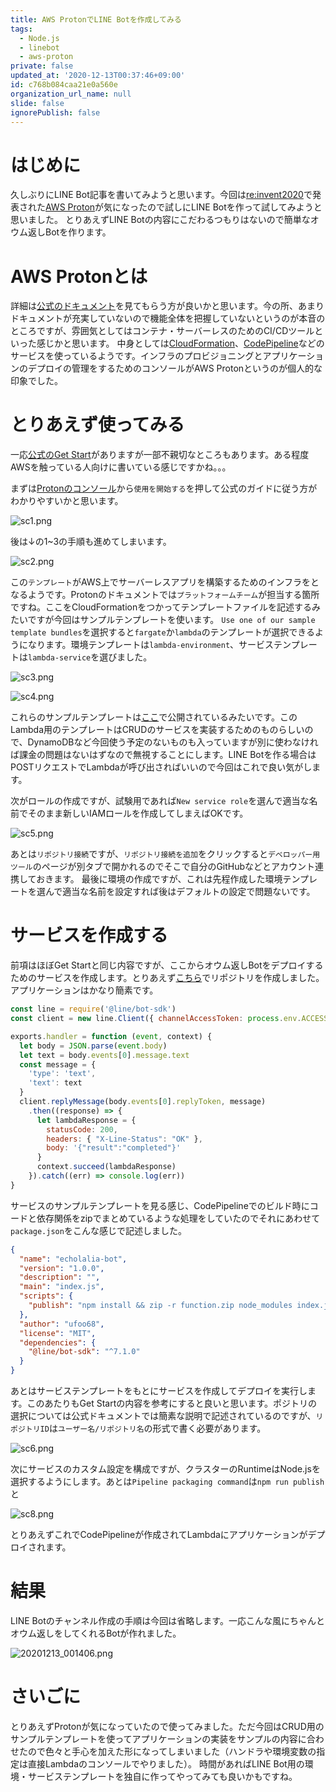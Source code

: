 ```yaml
---
title: AWS ProtonでLINE Botを作成してみる
tags:
  - Node.js
  - linebot
  - aws-proton
private: false
updated_at: '2020-12-13T00:37:46+09:00'
id: c768b084caa21e0a560e
organization_url_name: null
slide: false
ignorePublish: false
---
```

# はじめに

久しぶりにLINE Bot記事を書いてみようと思います。今回は[re:invent2020](https://reinvent.awsevents.com/)で発表された[AWS Proton](https://aws.amazon.com/jp/proton/)が気になったので試しにLINE Botを作って試してみようと思いました。
とりあえずLINE Botの内容にこだわるつもりはないので簡単なオウム返しBotを作ります。

# AWS Protonとは

詳細は[公式のドキュメント](https://docs.aws.amazon.com/proton/latest/adminguide/Welcome.html)を見てもらう方が良いかと思います。今の所、あまりドキュメントが充実していないので機能全体を把握していないというのが本音のところですが、雰囲気としてはコンテナ・サーバーレスのためのCI/CDツールといった感じかと思います。
中身としては[CloudFormation](https://aws.amazon.com/jp/cloudformation/)、[CodePipeline](https://aws.amazon.com/jp/codepipeline/)などのサービスを使っているようです。インフラのプロビジョニングとアプリケーションのデプロイの管理をするためのコンソールがAWS Protonというのが個人的な印象でした。

# とりあえず使ってみる

一応[公式のGet Start](https://docs.aws.amazon.com/proton/latest/adminguide/ag-getting-started.html)がありますが一部不親切なところもあります。ある程度AWSを触っている人向けに書いている感じですかね。。。

まずは[Protonのコンソール](https://console.aws.amazon.com/proton/)から`使用を開始する`を押して公式のガイドに従う方がわかりやすいかと思います。

![sc1.png](https://qiita-image-store.s3.ap-northeast-1.amazonaws.com/0/209689/cf825e22-595d-d8d2-6237-596f44f80c6d.png)

後は↓の1~3の手順も進めてしまいます。

![sc2.png](https://qiita-image-store.s3.ap-northeast-1.amazonaws.com/0/209689/d969b388-7001-9d5d-aa68-94f7c040316d.png)

この`テンプレート`がAWS上でサーバーレスアプリを構築するためのインフラをとなるようです。Protonのドキュメントでは`プラットフォームチーム`が担当する箇所ですね。ここをCloudFormationをつかってテンプレートファイルを記述するみたいですが今回はサンプルテンプレートを使います。
`Use one of our sample template bundles`を選択すると`fargate`か`lambda`のテンプレートが選択できるようになります。環境テンプレートは`lambda-environment`、サービステンプレートは`lambda-service`を選びました。

![sc3.png](https://qiita-image-store.s3.ap-northeast-1.amazonaws.com/0/209689/2c19a5d3-8603-a328-d55d-e203e69f0959.png)

![sc4.png](https://qiita-image-store.s3.ap-northeast-1.amazonaws.com/0/209689/8abdab80-21fb-3d46-b1e9-770497d12c7e.png)

これらのサンプルテンプレートは[ここ](https://github.com/aws-samples/aws-proton-sample-templates)で公開されているみたいです。このLambda用のテンプレートはCRUDのサービスを実装するためのものらしいので、DynamoDBなど今回使う予定のないものも入っていますが別に使わなければ課金の問題はないはずなので無視することにします。LINE Botを作る場合はPOSTリクエストでLambdaが呼び出さればいいので今回はこれで良い気がします。

次がロールの作成ですが、試験用であれば`New service role`を選んで適当な名前でそのまま新しいIAMロールを作成してしまえばOKです。

![sc5.png](https://qiita-image-store.s3.ap-northeast-1.amazonaws.com/0/209689/8852ba9c-9e55-52d0-9be9-6a689389f002.png)

あとは`リポジトリ接続`ですが、`リポジトリ接続を追加`をクリックすると`デベロッパー用ツール`のページが別タブで開かれるのでそこで自分のGitHubなどとアカウント連携しておきます。
最後に環境の作成ですが、これは先程作成した環境テンプレートを選んで適当な名前を設定すれば後はデフォルトの設定で問題ないです。

# サービスを作成する

前項はほぼGet Startと同じ内容ですが、ここからオウム返しBotをデプロイするためのサービスを作成します。とりあえず[こちら](https://github.com/ufoo68/echolalia-bot)でリポジトリを作成しました。アプリケーションはかなり簡素です。

```js
const line = require('@line/bot-sdk')
const client = new line.Client({ channelAccessToken: process.env.ACCESSTOKEN })

exports.handler = function (event, context) {
  let body = JSON.parse(event.body)
  let text = body.events[0].message.text
  const message = {
    'type': 'text',
    'text': text
  }
  client.replyMessage(body.events[0].replyToken, message)
    .then((response) => {
      let lambdaResponse = {
        statusCode: 200,
        headers: { "X-Line-Status": "OK" },
        body: '{"result":"completed"}'
      }
      context.succeed(lambdaResponse)
    }).catch((err) => console.log(err))
}
```

サービスのサンプルテンプレートを見る感じ、CodePipelineでのビルド時にコードと依存関係をzipでまとめているような処理をしていたのでそれにあわせて`package.json`をこんな感じで記述しました。

```json
{
  "name": "echolalia-bot",
  "version": "1.0.0",
  "description": "",
  "main": "index.js",
  "scripts": {
    "publish": "npm install && zip -r function.zip node_modules index.js"
  },
  "author": "ufoo68",
  "license": "MIT",
  "dependencies": {
    "@line/bot-sdk": "^7.1.0"
  }
}

```

あとはサービステンプレートをもとにサービスを作成してデプロイを実行します。このあたりもGet Startの内容を参考にすると良いと思います。ポジトリの選択については公式ドキュメントでは簡素な説明で記述されているのですが、`リポジトリID`は`ユーザー名/リポジトリ名`の形式で書く必要があります。

![sc6.png](https://qiita-image-store.s3.ap-northeast-1.amazonaws.com/0/209689/319123cf-3df3-3a4b-0ac4-65d769d53472.png)

次にサービスのカスタム設定を構成ですが、クラスターのRuntimeはNode.jsを選択するようにします。あとは`Pipeline packaging command`は`npm run publish`と

![sc8.png](https://qiita-image-store.s3.ap-northeast-1.amazonaws.com/0/209689/b59b3ace-7a93-b837-bc87-6d21179dc827.png)

とりあえずこれでCodePipelineが作成されてLambdaにアプリケーションがデプロイされます。

# 結果

LINE Botのチャンネル作成の手順は今回は省略します。一応こんな風にちゃんとオウム返しをしてくれるBotが作れました。

![20201213_001406.png](https://qiita-image-store.s3.ap-northeast-1.amazonaws.com/0/209689/97cd4c48-51f6-8e52-214c-80b8859e48b9.png)

# さいごに

とりあえずProtonが気になっていたので使ってみました。ただ今回はCRUD用のサンプルテンプレートを使ってアプリケーションの実装をサンプルの内容に合わせたので色々と手心を加えた形になってしまいました（ハンドラや環境変数の指定は直接Lambdaのコンソールでやりました）。
時間があればLINE Bot用の環境・サービステンプレートを独自に作ってやってみても良いかもですね。

